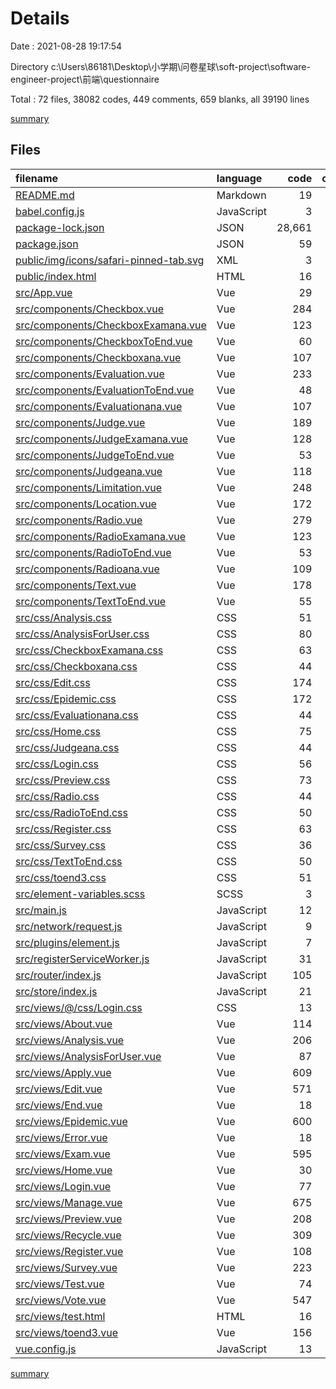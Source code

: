 # Details

Date : 2021-08-28 19:17:54

Directory c:\Users\86181\Desktop\小学期\问卷星球\soft-project\software-engineer-project\前端\questionnaire

Total : 72 files,  38082 codes, 449 comments, 659 blanks, all 39190 lines

[summary](results.md)

## Files
| filename | language | code | comment | blank | total |
| :--- | :--- | ---: | ---: | ---: | ---: |
| [README.md](/README.md) | Markdown | 19 | 0 | 6 | 25 |
| [babel.config.js](/babel.config.js) | JavaScript | 3 | 0 | 1 | 4 |
| [package-lock.json](/package-lock.json) | JSON | 28,661 | 0 | 1 | 28,662 |
| [package.json](/package.json) | JSON | 59 | 0 | 1 | 60 |
| [public/img/icons/safari-pinned-tab.svg](/public/img/icons/safari-pinned-tab.svg) | XML | 3 | 0 | 1 | 4 |
| [public/index.html](/public/index.html) | HTML | 16 | 3 | 4 | 23 |
| [src/App.vue](/src/App.vue) | Vue | 29 | 0 | 3 | 32 |
| [src/components/Checkbox.vue](/src/components/Checkbox.vue) | Vue | 284 | 3 | 23 | 310 |
| [src/components/CheckboxExamana.vue](/src/components/CheckboxExamana.vue) | Vue | 123 | 9 | 7 | 139 |
| [src/components/CheckboxToEnd.vue](/src/components/CheckboxToEnd.vue) | Vue | 60 | 6 | 2 | 68 |
| [src/components/Checkboxana.vue](/src/components/Checkboxana.vue) | Vue | 107 | 9 | 6 | 122 |
| [src/components/Evaluation.vue](/src/components/Evaluation.vue) | Vue | 233 | 2 | 20 | 255 |
| [src/components/EvaluationToEnd.vue](/src/components/EvaluationToEnd.vue) | Vue | 48 | 7 | 4 | 59 |
| [src/components/Evaluationana.vue](/src/components/Evaluationana.vue) | Vue | 107 | 10 | 6 | 123 |
| [src/components/Judge.vue](/src/components/Judge.vue) | Vue | 189 | 2 | 18 | 209 |
| [src/components/JudgeExamana.vue](/src/components/JudgeExamana.vue) | Vue | 128 | 9 | 7 | 144 |
| [src/components/JudgeToEnd.vue](/src/components/JudgeToEnd.vue) | Vue | 53 | 6 | 3 | 62 |
| [src/components/Judgeana.vue](/src/components/Judgeana.vue) | Vue | 118 | 9 | 7 | 134 |
| [src/components/Limitation.vue](/src/components/Limitation.vue) | Vue | 248 | 2 | 22 | 272 |
| [src/components/Location.vue](/src/components/Location.vue) | Vue | 172 | 8 | 19 | 199 |
| [src/components/Radio.vue](/src/components/Radio.vue) | Vue | 279 | 3 | 25 | 307 |
| [src/components/RadioExamana.vue](/src/components/RadioExamana.vue) | Vue | 123 | 9 | 7 | 139 |
| [src/components/RadioToEnd.vue](/src/components/RadioToEnd.vue) | Vue | 53 | 6 | 3 | 62 |
| [src/components/Radioana.vue](/src/components/Radioana.vue) | Vue | 109 | 9 | 7 | 125 |
| [src/components/Text.vue](/src/components/Text.vue) | Vue | 178 | 2 | 20 | 200 |
| [src/components/TextToEnd.vue](/src/components/TextToEnd.vue) | Vue | 55 | 7 | 2 | 64 |
| [src/css/Analysis.css](/src/css/Analysis.css) | CSS | 51 | 2 | 9 | 62 |
| [src/css/AnalysisForUser.css](/src/css/AnalysisForUser.css) | CSS | 80 | 2 | 16 | 98 |
| [src/css/CheckboxExamana.css](/src/css/CheckboxExamana.css) | CSS | 63 | 0 | 9 | 72 |
| [src/css/Checkboxana.css](/src/css/Checkboxana.css) | CSS | 44 | 0 | 6 | 50 |
| [src/css/Edit.css](/src/css/Edit.css) | CSS | 174 | 0 | 37 | 211 |
| [src/css/Epidemic.css](/src/css/Epidemic.css) | CSS | 172 | 2 | 35 | 209 |
| [src/css/Evaluationana.css](/src/css/Evaluationana.css) | CSS | 44 | 0 | 6 | 50 |
| [src/css/Home.css](/src/css/Home.css) | CSS | 75 | 3 | 5 | 83 |
| [src/css/Judgeana.css](/src/css/Judgeana.css) | CSS | 44 | 0 | 6 | 50 |
| [src/css/Login.css](/src/css/Login.css) | CSS | 56 | 1 | 11 | 68 |
| [src/css/Preview.css](/src/css/Preview.css) | CSS | 73 | 0 | 13 | 86 |
| [src/css/Radio.css](/src/css/Radio.css) | CSS | 44 | 0 | 6 | 50 |
| [src/css/RadioToEnd.css](/src/css/RadioToEnd.css) | CSS | 50 | 0 | 11 | 61 |
| [src/css/Register.css](/src/css/Register.css) | CSS | 63 | 1 | 12 | 76 |
| [src/css/Survey.css](/src/css/Survey.css) | CSS | 36 | 0 | 6 | 42 |
| [src/css/TextToEnd.css](/src/css/TextToEnd.css) | CSS | 50 | 0 | 11 | 61 |
| [src/css/toend3.css](/src/css/toend3.css) | CSS | 51 | 2 | 9 | 62 |
| [src/element-variables.scss](/src/element-variables.scss) | SCSS | 3 | 6 | 3 | 12 |
| [src/main.js](/src/main.js) | JavaScript | 12 | 0 | 2 | 14 |
| [src/network/request.js](/src/network/request.js) | JavaScript | 9 | 4 | 1 | 14 |
| [src/plugins/element.js](/src/plugins/element.js) | JavaScript | 7 | 0 | 2 | 9 |
| [src/registerServiceWorker.js](/src/registerServiceWorker.js) | JavaScript | 31 | 1 | 3 | 35 |
| [src/router/index.js](/src/router/index.js) | JavaScript | 105 | 6 | 4 | 115 |
| [src/store/index.js](/src/store/index.js) | JavaScript | 21 | 28 | 2 | 51 |
| [src/views/@/css/Login.css](/src/views/@/css/Login.css) | CSS | 13 | 0 | 2 | 15 |
| [src/views/About.vue](/src/views/About.vue) | Vue | 114 | 20 | 5 | 139 |
| [src/views/Analysis.vue](/src/views/Analysis.vue) | Vue | 206 | 24 | 11 | 241 |
| [src/views/AnalysisForUser.vue](/src/views/AnalysisForUser.vue) | Vue | 87 | 1 | 6 | 94 |
| [src/views/Apply.vue](/src/views/Apply.vue) | Vue | 609 | 21 | 19 | 649 |
| [src/views/Edit.vue](/src/views/Edit.vue) | Vue | 571 | 85 | 18 | 674 |
| [src/views/End.vue](/src/views/End.vue) | Vue | 18 | 0 | 6 | 24 |
| [src/views/Epidemic.vue](/src/views/Epidemic.vue) | Vue | 600 | 20 | 21 | 641 |
| [src/views/Error.vue](/src/views/Error.vue) | Vue | 18 | 0 | 6 | 24 |
| [src/views/Exam.vue](/src/views/Exam.vue) | Vue | 595 | 21 | 19 | 635 |
| [src/views/Home.vue](/src/views/Home.vue) | Vue | 30 | 0 | 5 | 35 |
| [src/views/Login.vue](/src/views/Login.vue) | Vue | 77 | 0 | 9 | 86 |
| [src/views/Manage.vue](/src/views/Manage.vue) | Vue | 675 | 8 | 2 | 685 |
| [src/views/Preview.vue](/src/views/Preview.vue) | Vue | 208 | 17 | 10 | 235 |
| [src/views/Recycle.vue](/src/views/Recycle.vue) | Vue | 309 | 0 | 3 | 312 |
| [src/views/Register.vue](/src/views/Register.vue) | Vue | 108 | 2 | 10 | 120 |
| [src/views/Survey.vue](/src/views/Survey.vue) | Vue | 223 | 13 | 10 | 246 |
| [src/views/Test.vue](/src/views/Test.vue) | Vue | 74 | 2 | 9 | 85 |
| [src/views/Vote.vue](/src/views/Vote.vue) | Vue | 547 | 21 | 20 | 588 |
| [src/views/test.html](/src/views/test.html) | HTML | 16 | 0 | 4 | 20 |
| [src/views/toend3.vue](/src/views/toend3.vue) | Vue | 156 | 14 | 14 | 184 |
| [vue.config.js](/vue.config.js) | JavaScript | 13 | 1 | 0 | 14 |

[summary](results.md)